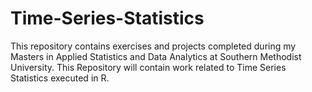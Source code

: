 # Time-Series-Statistics
This repository contains exercises and projects completed during my Masters in Applied Statistics and Data Analytics at Southern Methodist University. This Repository will contain work related to Time Series Statistics executed in R.
